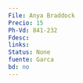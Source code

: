 ```yaml
---
File: Anya Braddock
Precio: 15
Ph-Vd: 841-232
Fdesc: 
links: 
Status: None
fuente: Garca
bd: no
---
```

